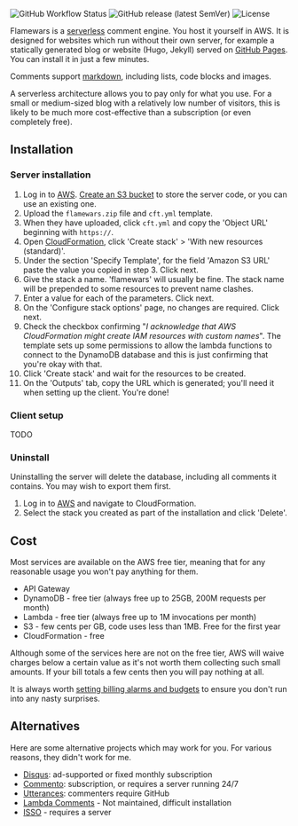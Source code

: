 ![GitHub Workflow Status](https://img.shields.io/github/workflow/status/michaelboyles/flamewars/Node.js%20build) ![GitHub release (latest SemVer)](https://img.shields.io/github/v/release/michaelboyles/flamewars?sort=semver) ![License](https://img.shields.io/github/license/michaelboyles/flamewars)

Flamewars is a [serverless](https://en.wikipedia.org/wiki/Serverless_computing) comment engine. You host it yourself in AWS. It is
designed for websites which run without their own server, for example a statically generated blog or website (Hugo, Jekyll) served
on [GitHub Pages](https://pages.github.com/). You can install it in just a few minutes.

Comments support [markdown](https://en.wikipedia.org/wiki/Markdown), including lists, code blocks and images.

A serverless architecture allows you to pay only for what you use. For a small or medium-sized blog with a relatively low number of
visitors, this is likely to be much more cost-effective than a subscription (or even completely free).

## Installation

### Server installation

 1. Log in to [AWS](https://aws.amazon.com). [Create an S3 bucket](https://s3.console.aws.amazon.com/) to store the server code, or you can use
 an existing one.
 2. Upload the `flamewars.zip` file and `cft.yml` template.
 3. When they have uploaded, click `cft.yml` and copy the 'Object URL' beginning with `https://`.
 3. Open [CloudFormation](https://console.aws.amazon.com/cloudformation), click 'Create stack' > 'With new resources (standard)'.
 5. Under the section 'Specify Template', for the field 'Amazon S3 URL' paste the value you copied in step 3. Click next.
 6. Give the stack a name. 'flamewars' will usually be fine. The stack name will be prepended to some resources to prevent name clashes.
 7. Enter a value for each of the parameters. Click next.
 8. On the 'Configure stack options' page, no changes are required. Click next.
 9. Check the checkbox confirming "*I acknowledge that AWS CloudFormation might create IAM resources with custom names*". The template sets
 up some permissions to allow the lambda functions to connect to the DynamoDB database and this is just confirming that you're okay with that.
 10. Click 'Create stack' and wait for the resources to be created.
 11. On the 'Outputs' tab, copy the URL which is generated; you'll need it when setting up the client. You're done!

### Client setup

TODO

### Uninstall

Uninstalling the server will delete the database, including all comments it contains. You may wish to export them first.

1. Log in to [AWS](https://aws.amazon.com) and navigate to CloudFormation.
2. Select the stack you created as part of the installation and click 'Delete'.

## Cost

Most services are available on the AWS free tier, meaning that for any reasonable usage you won't pay anything for them.

 - API Gateway
 - DynamoDB - free tier (always free up to 25GB, 200M requests per month)
 - Lambda - free tier (always free up to 1M invocations per month)
 - S3 - few cents per GB, code uses less than 1MB. Free for the first year
 - CloudFormation - free

Although some of the services here are not on the free tier, AWS will waive charges below a certain value as it's not worth them
collecting such small amounts. If your bill totals a few cents then you will pay nothing at all.

It is always worth [setting billing alarms and budgets](https://docs.aws.amazon.com/awsaccountbilling/latest/aboutv2/checklistforunwantedcharges.html)
to ensure you don't run into any nasty surprises.

## Alternatives
 
Here are some alternative projects which may work for you. For various reasons, they didn't work for me.

 - [Disqus](https://disqus.com/): ad-supported or fixed monthly subscription
 - [Commento](https://commento.io/): subscription, or requires a server running 24/7
 - [Utterances](https://github.com/utterance/utterances): commenters require GitHub
 - [Lambda Comments](https://github.com/jimpick/lambda-comments) - Not maintained, difficult installation
 - [ISSO](https://posativ.org/isso/docs/install/) - requires a server
